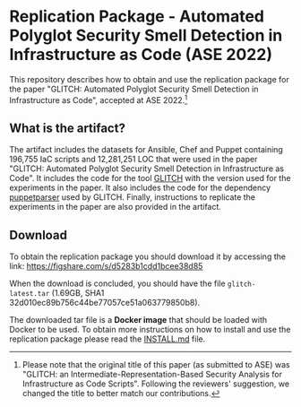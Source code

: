 # Replication Package - Automated Polyglot Security Smell Detection in Infrastructure as Code (ASE 2022)


This repository describes how to obtain and use the replication package for the paper "GLITCH: Automated Polyglot Security Smell Detection in Infrastructure as Code", accepted at ASE 2022.[^1]

## What is the artifact?

The artifact includes the datasets for Ansible, Chef and Puppet containing 196,755 IaC scripts and 12,281,251 LOC that were used in the paper "GLITCH: Automated Polyglot Security Smell Detection in Infrastructure as Code". It includes the code for the tool [GLITCH](https://github.com/sr-lab/GLITCH) with the version used for the experiments in the paper. It also includes the code for the dependency [puppetparser](https://github.com/Nfsaavedra/puppetparser) used by GLITCH. Finally, instructions to replicate the experiments in the paper are also provided in the artifact.

## Download

To obtain the replication package you should download it by accessing the link: https://figshare.com/s/d5283b1cdd1bcee38d85

When the download is concluded, you should have the file `glitch-latest.tar` (1.69GB, SHA1 32d010ec89b756c44be77057ce51a063779850b8).

The downloaded tar file is a **Docker image** that should be loaded with Docker to be used. To obtain more instructions on how to install and use the replication package please read the [INSTALL.md](INSTALL.md) file.

[^1]: Please note that the original title of this paper (as submitted to ASE) was "GLITCH: an Intermediate-Representation-Based Security Analysis for Infrastructure as Code Scripts". Following the reviewers' suggestion, we changed the title to better match our contributions.
